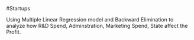 #Startups

Using Multiple Linear Regression model and Backward Elimination to analyze how R&D Spend, Adminstration, Marketing Spend, State affect the Profit.
